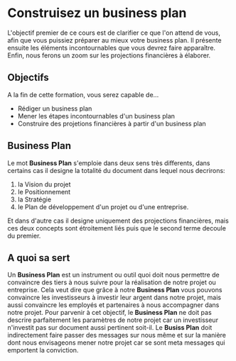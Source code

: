# Construisez un business plan
L'objectif premier de ce cours est de clarifier ce que l'on attend de vous, afin que vous puissiez préparer au mieux votre business plan. Il présente ensuite les éléments incontournables que vous devrez faire apparaître. Enfin, nous ferons un zoom sur les projections financières à élaborer.

## Objectifs
A la fin de cette formation, vous serez capable de...
* Rédiger un business plan
* Mener les étapes incontournables d'un business plan
* Construire des projetions financières à partir d'un business plan

## Business Plan
Le mot **Business Plan** s'emploie dans deux sens très differents, dans certains cas il designe la totalité du document dans lequel nous decrirons:
1. la Vision du projet
2. le Positionnement
3. la Stratégie
4. le Plan de développement d'un projet ou d'une entreprise. 
   
Et dans d'autre cas il designe uniquement des projections financières, mais ces deux concepts sont étroitement liés puis que le second terme decoule du premier.

## A quoi sa sert
Un **Business Plan** est un instrument ou outil quoi doit nous permettre de convaincre des tiers à nous suivre pour la réalisation de notre projet ou entreprise.
Cela veut dire que grâce à notre **Business Plan** vous pouvons convaincre les investisseurs à investir leur argent dans notre projet, mais aussi convaincre les employés et partenaires à nous accompagner  dans notre projet. Pour parvenir à cet objectif, le **Business Plan** ne doit pas descrire parfaitement les paramètres de notre projet car un investisseur n'investit pas sur document aussi pertinent soit-il. Le **Busiss Plan** doit indirectement faire passer des messages sur nous même et sur la manière dont nous envisageons mener notre projet car se sont meta messages qui emportent la conviction.